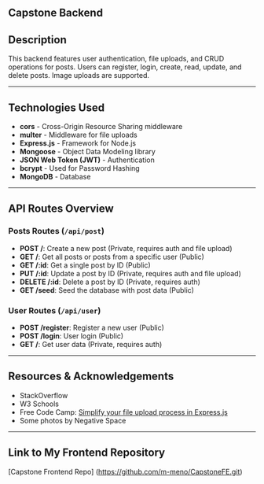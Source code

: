 ## Capstone Backend

## Description
This backend features user authentication, file uploads, and CRUD operations for posts. Users can register, login, create, read, update, and delete posts. Image uploads are supported.

---

## Technologies Used
- **cors** - Cross-Origin Resource Sharing middleware
- **multer** - Middleware for file uploads
- **Express.js** - Framework for Node.js
- **Mongoose** - Object Data Modeling library
- **JSON Web Token (JWT)** - Authentication
- **bcrypt** - Used for  Password Hashing
- **MongoDB** - Database

---

## API Routes Overview

### Posts Routes (`/api/post`)
- **POST /**: Create a new post (Private, requires auth and file upload)
- **GET /**: Get all posts or posts from a specific user (Public)
- **GET /:id**: Get a single post by ID (Public)
- **PUT /:id**: Update a post by ID (Private, requires auth and file upload)
- **DELETE /:id**: Delete a post by ID (Private, requires auth)
- **GET /seed**: Seed the database with post data (Public)

### User Routes (`/api/user`)
- **POST /register**: Register a new user (Public)
- **POST /login**: User login (Public)
- **GET /**: Get user data (Private, requires auth)

---

## Resources & Acknowledgements
- StackOverflow
- W3 Schools
- Free Code Camp: [Simplify your file upload process in Express.js](https://www.freecodecamp.org/news/simplify-your-file-upload-process-in-express-js/)
- Some photos by Negative Space

---

## Link to My Frontend Repository
[Capstone Frontend Repo] (https://github.com/m-meno/CapstoneFE.git)
